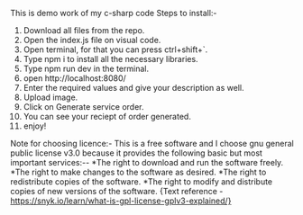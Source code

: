 This is demo work of my c-sharp code Steps to install:-

1. Download all files from the repo.
2. Open the index.js file on visual code.
3. Open terminal, for that you can press ctrl+shift+`.
4. Type npm i to install all the necessary libraries. 
5. Type npm run dev in the terminal.
6. open http://localhost:8080/
7. Enter the required values and give your description as well.
8. Upload image.
9. Click on Generate service order.
10. You can see your reciept of order generated.
11. enjoy!



Note for choosing licence:- This is a free software and I choose gnu general public license v3.0 because it provides the following basic but most important services:-- *The right to download and run the software freely. *The right to make changes to the software as desired. *The right to redistribute copies of the software. *The right to modify and distribute copies of new versions of the software. {Text reference - https://snyk.io/learn/what-is-gpl-license-gplv3-explained/}

